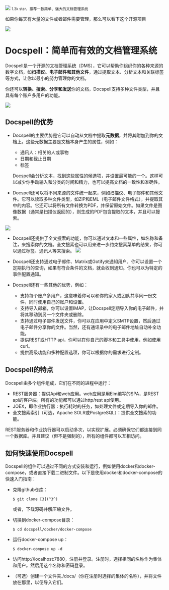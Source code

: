 <img src="/assets/image/240130-文档管理器-1.png" style="max-width: 70%; height: auto;">
<small>1.3k star，推荐一款简单、强大的文档管理系统</small>


如果你每天有大量的文件或者邮件需要管理，那么可以看下这个开源项目

![](/assets/image/240130-文档管理器-1.png)

# Docspell：简单而有效的文档管理系统

Docspell是一个开源的文档管理系统（DMS），它可以帮助你组织你的各种来源的数字文档，如**扫描仪、电子邮件和其他文件**，通过提取文本、分析文本和关联标签等方式，让你以最小的努力管理你的文档。

你还可以**转换、搜索、分享和发送**你的文档，Docspell支持多种文件类型，并且具有每个账户多用户的功能。

![](/assets/image/240130-文档管理器-2.png)


## Docspell的优势

- Docspell的主要优势是它可以自动从文档中提取**元数据**，并将其附加到你的文档上。这些元数据主要是文档本身产生的属性，例如：

  - 通讯人：相关的人或事物
  - 日期和截止日期
  - 标签

  Docspell会分析文本，找到这些属性的候选项，并设置最可能的一个。这样可以减少你手动输入和分类的时间和精力，也可以提高文档的一致性和准确性。

- Docspell还可以将不同来源的文件统一起来，例如扫描仪、电子邮件和其他文件。它可以读取多种文件类型，如ZIP和EML（电子邮件文件格式），并提取其中的内容。它还可以将所有文件转换为PDF，并保留原始文件。如果文件是图像数据（通常是扫描仪返回的），则生成的PDF包含提取的文本，并且可以搜索。


![](/assets/image/240130-文档管理器-3.png)


- Docspell还提供了全文搜索的功能，你可以通过文本和一些属性，如名称和备注，来搜索你的文档。全文搜索也可以用来进一步约束搜索菜单的结果，你可以通过标签、通讯人等来搜索。
![](/assets/image/240130-文档管理器-4.png)


- Docspell还支持通过电子邮件、Matrix或Gotify来通知用户，你可以设置一个定期执行的查询，如果有符合条件的文档，就会收到通知。你也可以为特定的事件配置通知。

- Docspell还有一些其他的优势，例如：

  - 支持每个账户多用户，这意味着你可以和你的家人或团队共享同一份文件，同时使用自己的账户和设置。
  - 支持导入邮箱，你可以设置IMAP，让Docspell定期导入你的电子邮件，并将其移动到另一个文件夹或删除。
  - 支持通过电子邮件发送文件，你可以在应用中定义SMTP设置，然后通过电子邮件分享你的文件。当然，还有通讯录中的电子邮件地址自动补全功能。
  - 提供REST或HTTP api，你可以在你自己的脚本和工具中使用，例如使用curl。
  - 提供高级功能和多种配置选项，你可以根据你的需求进行定制。

## Docspell的特点

Docspell由多个组件组成，它们在不同的进程中运行：

- REST服务器：提供Api和web应用。web应用是用Elm编写的SPA，是REST api的客户端。所有的功能都可以通过http/rest api使用。
- JOEX，即作业执行器：执行耗时的任务，如处理文件或定期导入你的邮件。
- 全文搜索索引（可选，Apache SOLR或PostgreSQL）：提供全文搜索的功能。

REST服务器和作业执行器可以启动多次，以实现扩展。必须确保它们都连接到同一个数据库。并且建议（但不是强制的），所有的组件都可以互相访问。

## 如何快速使用Docspell

Docspell的组件可以通过不同的方式安装和运行，例如使用docker和docker-compose，或者直接下载二进制文件。以下是使用docker和docker-compose的快速入门指南：

- 克隆github仓库：

  ```
  $ git clone [3](^3^)
  ```

  或者，下载源码并解压缩文件。

- 切换到docker-compose目录：

  ```
  $ cd docspell/docker/docker-compose
  ```

- 运行docker-compose up：

  ```
  $ docker-compose up -d
  ```

- 访问http://localhost:7880，注册并登录。注册时，选择相同的名称作为集体和用户。然后用这个名称和密码登录。

- （可选）创建一个文件夹./docs/<collective-name>（你在注册时选择的集体的名称），并将文件放在那里，以便导入它们。

